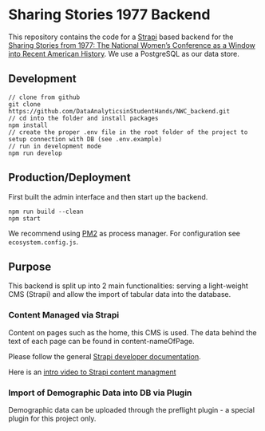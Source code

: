 # Sharing Stories 1977 Backend

This repository contains the code for a [Strapi](https://strapi.io/) based backend for the [Sharing Stories from 1977: The National Women’s Conference as a Window into Recent American History](https://drc.lib.uh.edu/current-and-past-projects/young-zarnow/). We use a PostgreSQL as our data store.

## Development

```
// clone from github
git clone https://github.com/DataAnalyticsinStudentHands/NWC_backend.git
// cd into the folder and install packages
npm install
// create the proper .env file in the root folder of the project to setup connection with DB (see .env.example)
// run in development mode
npm run develop
```
    
## Production/Deployment

First built the admin interface and then start up the backend.
```
npm run build --clean
npm start
```

We recommend using [PM2](https://pm2.keymetrics.io/) as process manager. For configuration see `ecosystem.config.js`.

## Purpose
This backend is split up into 2 main functionalities: serving a light-weight CMS (Strapi) and allow the import of tabular data into the database.

### Content Managed via Strapi
Content on pages such as the home, this CMS is used. The data behind the text of each page can be found in content-nameOfPage.

Please follow the general [Strapi developer documentation](https://docs.strapi.io/).

Here is an [intro video to Strapi content managment](https://strapi.io/documentation/developer-docs/latest/getting-started/quick-start.html)

### Import of Demographic Data into DB via Plugin
Demographic data can be uploaded through the preflight plugin - a special plugin for this project only.
